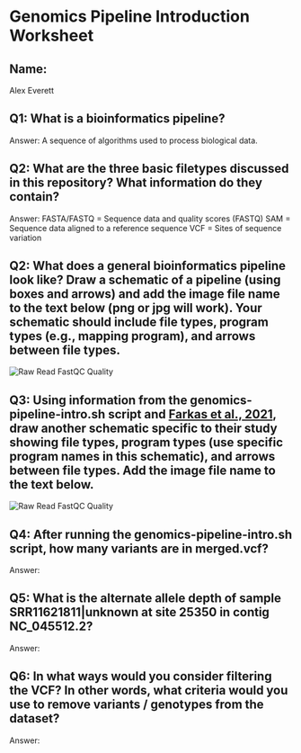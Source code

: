 # Genomics Pipeline Introduction Worksheet

<!--- Write name below --->
## Name: 
Alex Everett
<!--- For this worksheet, answer the following questions --->

## Q1: What is a bioinformatics pipeline?
Answer: 
A sequence of algorithms used to process biological data.

## Q2: What are the three basic filetypes discussed in this repository? What information do they contain?
Answer: 
FASTA/FASTQ = Sequence data and quality scores (FASTQ)
SAM = Sequence data aligned to a reference sequence
VCF = Sites of sequence variation

## Q2: What does a general bioinformatics pipeline look like? Draw a schematic of a pipeline (using boxes and arrows) and add the image file name to the <insert-file-name-here> text below (png or jpg will work). Your schematic should include file types, program types (e.g., mapping program), and arrows between file types.
![Raw Read FastQC Quality](./<insert-file-name-here>)

## Q3: Using information from the genomics-pipeline-intro.sh script and [Farkas et al., 2021](https://doi.org/10.3389/fmicb.2021.665041), draw another schematic specific to their study showing file types, program types (use specific program names in this schematic), and arrows between file types. Add the image file name to the <insert-file-name-here> text below.
![Raw Read FastQC Quality](./<insert-file-name-here>)

## Q4: After running the genomics-pipeline-intro.sh script, how many variants are in merged.vcf?
Answer: 

## Q5: What is the alternate allele depth of sample SRR11621811|unknown at site 25350 in contig NC_045512.2?
Answer:

## Q6: In what ways would you consider filtering the VCF? In other words, what criteria would you use to remove variants / genotypes from the dataset?
Answer:
